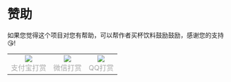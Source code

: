 # 赞助

如果您觉得这个项目对您有帮助，可以帮作者买杯饮料鼓励鼓励，感谢您的支持 😘!

<table rules="none" align="center" border="0">
	<tr>
		<td>
			<center>
				<img src="https://uni-halo.925i.cn/qrcode/zfb.png"  />
				<br/>
				<font color="AAAAAA">支付宝打赏</font>
			</center>
		</td>
			<td>
			<center>
				<img src="https://uni-halo.925i.cn/qrcode/wx.png"  />
				<br/>
				<font color="AAAAAA">微信打赏</font>
			</center>
		</td>
			<td>
			<center>
				<img src="https://uni-halo.925i.cn/qrcode/qq.png"  />
				<br/>
				<font color="AAAAAA">QQ打赏</font>
			</center>
		</td>
	</tr>
</table>
